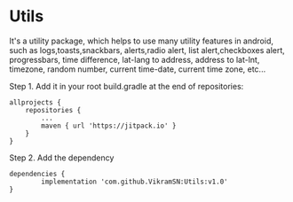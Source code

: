 # Utils
It's a utility package, which helps to use many utility features in android, such as logs,toasts,snackbars, alerts,radio alert, list alert,checkboxes alert, progressbars, time difference, lat-lang to address, address to lat-lnt, timezone, random number, current time-date, current time zone, etc...

Step 1. Add it in your root build.gradle at the end of repositories:

	allprojects {
		repositories {
			...
			maven { url 'https://jitpack.io' }
		}
	}
  
Step 2. Add the dependency

	dependencies {
	        implementation 'com.github.VikramSN:Utils:v1.0'
	}
